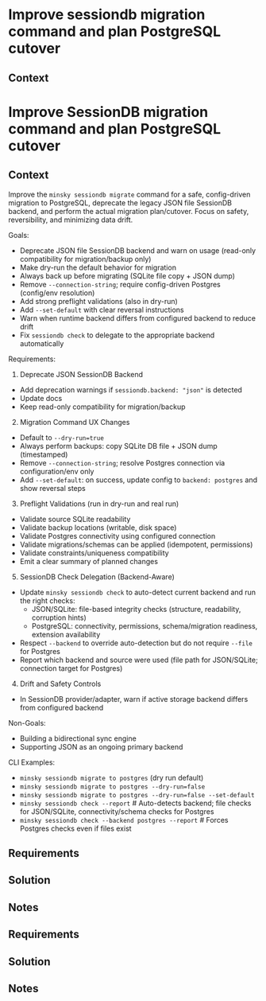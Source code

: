 # Improve sessiondb migration command and plan PostgreSQL cutover

## Context

# Improve SessionDB migration command and plan PostgreSQL cutover

## Context

Improve the `minsky sessiondb migrate` command for a safe, config-driven migration to PostgreSQL, deprecate the legacy JSON file SessionDB backend, and perform the actual migration plan/cutover. Focus on safety, reversibility, and minimizing data drift.

Goals:

- Deprecate JSON file SessionDB backend and warn on usage (read-only compatibility for migration/backup only)
- Make dry-run the default behavior for migration
- Always back up before migrating (SQLite file copy + JSON dump)
- Remove `--connection-string`; require config-driven Postgres (config/env resolution)
- Add strong preflight validations (also in dry-run)
- Add `--set-default` with clear reversal instructions
- Warn when runtime backend differs from configured backend to reduce drift
- Fix `sessiondb check` to delegate to the appropriate backend automatically

Requirements:

1. Deprecate JSON SessionDB Backend

- Add deprecation warnings if `sessiondb.backend: "json"` is detected
- Update docs
- Keep read-only compatibility for migration/backup

2. Migration Command UX Changes

- Default to `--dry-run=true`
- Always perform backups: copy SQLite DB file + JSON dump (timestamped)
- Remove `--connection-string`; resolve Postgres connection via configuration/env only
- Add `--set-default`: on success, update config to `backend: postgres` and show reversal steps

3. Preflight Validations (run in dry-run and real run)

- Validate source SQLite readability
- Validate backup locations (writable, disk space)
- Validate Postgres connectivity using configured connection
- Validate migrations/schemas can be applied (idempotent, permissions)
- Validate constraints/uniqueness compatibility
- Emit a clear summary of planned changes

5. SessionDB Check Delegation (Backend-Aware)

- Update `minsky sessiondb check` to auto-detect current backend and run the right checks:
  - JSON/SQLite: file-based integrity checks (structure, readability, corruption hints)
  - PostgreSQL: connectivity, permissions, schema/migration readiness, extension availability
- Respect `--backend` to override auto-detection but do not require `--file` for Postgres
- Report which backend and source were used (file path for JSON/SQLite; connection target for Postgres)

4. Drift and Safety Controls

- In SessionDB provider/adapter, warn if active storage backend differs from configured backend

Non-Goals:

- Building a bidirectional sync engine
- Supporting JSON as an ongoing primary backend

CLI Examples:

- `minsky sessiondb migrate to postgres` (dry run default)
- `minsky sessiondb migrate to postgres --dry-run=false`
- `minsky sessiondb migrate to postgres --dry-run=false --set-default`
- `minsky sessiondb check --report` # Auto-detects backend; file checks for JSON/SQLite, connectivity/schema checks for Postgres
- `minsky sessiondb check --backend postgres --report` # Forces Postgres checks even if files exist

## Requirements

## Solution

## Notes


## Requirements

## Solution

## Notes
